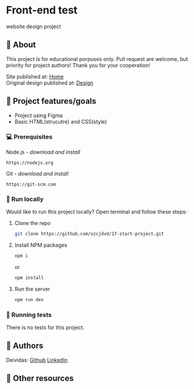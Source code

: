 # Front-end test

website design project

## 🌟 About
This project is for educational porpuses only. Pull request are welcome, but priority for project authors! Thank you for your cooperation!

Site published at: [Home](https://xzcjdvd.github.io/17-start-project/)<br>
Original design published at: [Design](https://www.figma.com/file/uy1jUWN0N09HSApvSTfb3q/FE-Start-Task?node-id=5%3A806&t=jNLdw2ONvyQHRajA-0)


## 🎯 Project features/goals

-   Project using Figma <br>
-   Basic HTML(strucutre) and CSS(style)

### 💻 Prerequisites

Node.js - _download and install_

```
https://nodejs.org
```

Git - _download and install_

```
https://git-scm.com
```

### 🏃 Run locally

Would like to run this project locally? Open terminal and follow these steps:

1. Clone the repo
    ```sh
    git clone https://github.com/xzcjdvd/17-start-project.git
    ```
2. Install NPM packages
    ```sh
    npm i
    ```
    or
    ```sh
    npm install
    ```
3. Run the server
    ```sh
    npm run dev
    ```
### 🧪 Running tests

There is no tests for this project.

## 🎅 Authors

Deividas: [Github](https://github.com/xzcjdvd)
[LinkedIn](https://www.linkedin.com/in/deividas-asanavicius-05717925b/)

## 🔗 Other resources